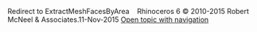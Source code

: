 ---
---

Redirect to ExtractMeshFacesByArea&#160;
&#160;
Rhinoceros 6 © 2010-2015 Robert McNeel &amp; Associates.11-Nov-2015
 [Open topic with navigation](extractmeshfacesbyarea.html) 

